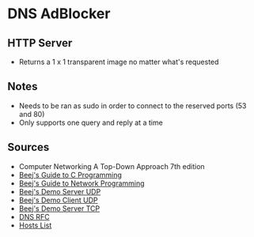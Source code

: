 # DNS AdBlocker  

## HTTP Server
* Returns a 1 x 1 transparent image no matter what's requested

## Notes  
* Needs to be ran as sudo in order to connect to the reserved ports (53 and 80)
* Only supports one query and reply at a time

## Sources  
* Computer Networking A Top-Down Approach 7th edition
* [Beej's Guide to C Programming](https://beej.us/guide/bgc/pdf/bgc_a4_c_2.pdf)
* [Beej's Guide to Network Programming](https://beej.us/guide/bgnet/pdf/bgnet_a4_c_2.pdf)
* [Beej's Demo Server UDP](https://beej.us/guide/bgnet/examples/listener.c)
* [Beej's Demo Client UDP](https://beej.us/guide/bgnet/examples/talker.c)
* [Beej's Demo Server TCP](https://beej.us/guide/bgnet/examples/server.c)
* [DNS RFC](https://www.ietf.org/rfc/rfc1035.txt)
* [Hosts List](http://someonewhocares.org/hosts/zero/)
